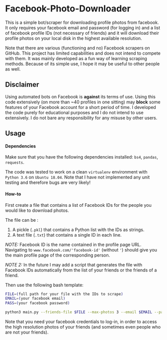 # Facebook-Photo-Downloader
This is a simple bot/scraper for downloading profile photos from facebook. It only requires your facebook email and password (for logging in) and a list of facebook profile IDs (not necessary of friends) and it will download their profile photos on your local disk in the highest available resolution.

Note that there are various (functioning and no) Facebook scrapers on GitHub. This project has limited capabilities and does not intend to compete with them. It was mainly developed as a fun way of learning scraping methods. Because of its simple use, I hope it may be useful to other people as well.

## Disclaimer
Using automated bots on Facebook is **against** its terms of use. Using this code extensively (on more than ~40 profiles in one sitting) may **block** some features of your Facebook account for a short period of time. 
I developed the code purely for educational purposes and I do not intend to use extensively. I do not bare any responsibility for any misuse by other users.


## Usage

#### Dependencies
Make sure that you have the following dependencies installed: `bs4`, `pandas`, `requests`.

The code was tested to work on a clean `virtualenv` environment with `Python 3.6` on `Ubuntu 18.04`. 
Note that I have not implemented any unit testing and therefore bugs are very likely!

#### How-to
First create a file that contains a list of Facebook IDs for the people you would like to download photos. 

The file can be :

1. A pickle (`.pkl`) that contains a Python list with the IDs as strings.
2. A text file (`.txt`) that contains a single ID in each line.

*NOTE:* Facebook ID is the name contained in the profile page URL. Navigating to `www.facebook.com/'facebook-id'` (without `'`) should give you the main profile page of the corresponding person.

*NOTE 2:* In the future I may add a script that generates the file with Facebook IDs automatically from the list of your friends or the friends of a friend.

Then use the following bash template:
```bash
FILE=(full path for your file with the IDs to scrape)
EMAIL=(your facebook email)
PASS=(your facebook password)

python3 main.py --friends-file $FILE --max-photos 3 --email $EMAIL --password $PASS
```

Note that you need your facebook credentials to log-in, in order to access the high resolution photos of your friends (and sometimes even people who are not your friends).


